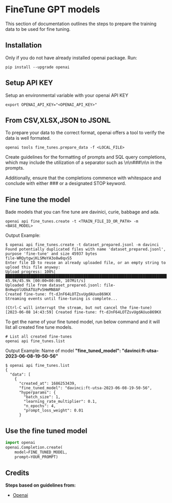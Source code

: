 # FineTune GPT models 
This section of documentation outlines the steps to prepare the training data to be used for fine tuning.

## Installation
Only if you do not have already installed openai package. Run:

```
pip install --upgrade openai
```

## Setup API KEY
Setup an environmental variable with your openai API KEY 

```
export OPENAI_API_KEY="<OPENAI_API_KEY>"
```

## From CSV,XLSX,JSON to JSONL 
To prepare your data to the correct format, openai offers a tool to verify the data is well formated. 

```
openai tools fine_tunes.prepare_data -f <LOCAL_FILE>
```

Create guidelines for the formatting of prompts and SQL query completions, which may include the utilization of a  separator such as \n\n###\n\n in the prompts. 

Additionally, ensure that the completions commence with whitespace and conclude with either ### or a designated STOP keyword.

## Fine tune the model 
Bade models that you can fine tune are davinici, curie, babbage and ada.

```
openai api fine_tunes.create -t <TRAIN_FILE_ID_OR_PATH> -m <BASE_MODEL>
``` 

Output Example:
```
$ openai api fine_tunes.create -t dataset_prepared.jsonl -m davinci
Found potentially duplicated files with name 'dataset_prepared.jsonl', purpose 'fine-tune' and size 45937 bytes
file-WRQytgwjKLSMeYA3o8w8qvS5
Enter file ID to reuse an already uploaded file, or an empty string to upload this file anyway: 
Upload progress: 100%|█████████████████████████████████████████████████████████████████████████████████████████████████| 45.9k/45.9k [00:00<00:00, 107Mit/s]
Uploaded file from dataset_prepared.jsonl: file-BnHwpVlUOkATUzPv5HmMN8AF
Created fine-tune: ft-dJnF64LOTZsvUgdAUuo869KX
Streaming events until fine-tuning is complete...

(Ctrl-C will interrupt the stream, but not cancel the fine-tune)
[2023-06-08 14:43:59] Created fine-tune: ft-dJnF64LOTZsvUgdAUuo869KX

```

To get the name of your fine tuned model, run below command and it will list all created fine tune models. 
```
# List all created fine-tunes
openai api fine_tunes.list
```
Output Example:
Name of model **"fine_tuned_model": "davinci:ft-utsa-2023-06-08-19-50-56"**
```
$ openai api fine_tunes.list
{
  "data": [
    {
      "created_at": 1686253439,
      "fine_tuned_model": "davinci:ft-utsa-2023-06-08-19-50-56",
      "hyperparams": {
        "batch_size": 1,
        "learning_rate_multiplier": 0.1,
        "n_epochs": 4,
        "prompt_loss_weight": 0.01
      }
```


## Use the fine tuned model 

```python
import openai
openai.Completion.create(
    model=FINE_TUNED_MODEL,
    prompt=YOUR_PROMPT)
```

## Credits
<b>Steps based on guidelines from:</b>
- [Openai](https://platform.openai.com/docs/guides/fine-tuning)